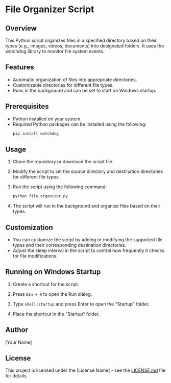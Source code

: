 
# File Organizer Script

## Overview

This Python script organizes files in a specified directory based on their types (e.g., images, videos, documents) into designated folders. It uses the watchdog library to monitor file system events.

## Features

- Automatic organization of files into appropriate directories.
- Customizable directories for different file types.
- Runs in the background and can be set to start on Windows startup.

## Prerequisites

- Python installed on your system.
- Required Python packages can be installed using the following:
  ```bash
  pip install watchdog
  ```

## Usage

1. Clone the repository or download the script file.

2. Modify the script to set the source directory and destination directories for different file types.

3. Run the script using the following command:
   ```bash
   python file_organizer.py
   ```

4. The script will run in the background and organize files based on their types.

## Customization

- You can customize the script by adding or modifying the supported file types and their corresponding destination directories.
- Adjust the sleep interval in the script to control how frequently it checks for file modifications.

## Running on Windows Startup

1. Create a shortcut for the script.

2. Press `Win + R` to open the Run dialog.

3. Type `shell:startup` and press Enter to open the "Startup" folder.

4. Place the shortcut in the "Startup" folder.

## Author

[Your Name]

## License

This project is licensed under the [License Name] - see the [LICENSE.md](LICENSE.md) file for details.
```